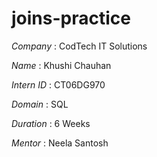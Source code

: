 # joins-practice

*Company*    : CodTech IT Solutions

*Name*       : Khushi Chauhan

*Intern ID*  : CT06DG970

*Domain*     : SQL 

*Duration*   : 6 Weeks

*Mentor*     : Neela Santosh

